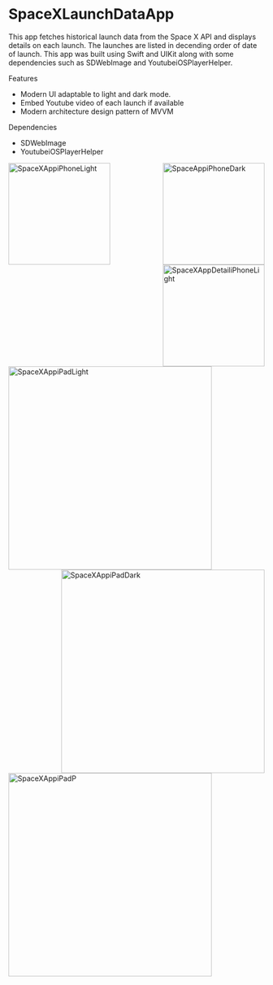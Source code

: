 # SpaceXLaunchDataApp

This app fetches historical launch data from the Space X API and displays details on each launch. The launches are listed in decending order of 
date of launch. This app was built using Swift and UIKit along with some dependencies such as SDWebImage and YoutubeiOSPlayerHelper. 

Features 
  - Modern UI adaptable to light and dark mode. 
  - Embed Youtube video of each launch if available
  - Modern architecture design pattern of MVVM

Dependencies
  - SDWebImage
  - YoutubeiOSPlayerHelper
 
 <div>
 <img width="200" alt="SpaceXAppiPhoneLight" style=" float:left" src="https://user-images.githubusercontent.com/61609406/192626562-112d6b7d-0026-451c-85a1-dcf598c7664d.png">
 <img width="200" alt="SpaceAppiPhoneDark" style=" float:right" src="https://user-images.githubusercontent.com/61609406/192626872-dd3b2fa3-15bf-477a-a873-d1ebbf30063f.png">
 <img width="200" alt="SpaceXAppDetailiPhoneLight" style=" float:right" src="https://user-images.githubusercontent.com/61609406/192627111-ad2365d9-9a57-4bdf-8084-aa413cb3e21f.png">
 </div>

<div>
<img width="400" style=" float:left" alt="SpaceXAppiPadLight" src="https://user-images.githubusercontent.com/61609406/192626019-daefce17-c99f-4db4-97ce-1a18186734f0.png">
<img width="400" style=" float:right"  alt="SpaceXAppiPadDark" src="https://user-images.githubusercontent.com/61609406/192625853-e456d51a-1b39-4384-9619-7f482f9e6606.png">
<div>
<img width="400" alt="SpaceXAppiPadP" src="https://user-images.githubusercontent.com/61609406/192626203-319af5ea-fb62-4d36-b87a-ee1b4a631411.png">

